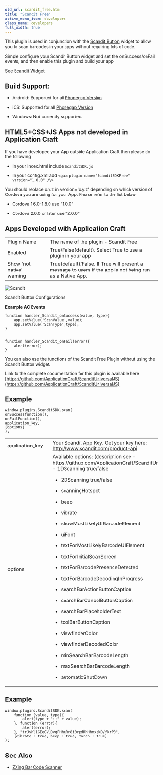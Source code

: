 ```yaml
---
old_url: scandit_free.htm
title: "Scandit Free"
active_menu_item: developers
class_name: developers
full_width: true
---
```



This plugin is used in conjunction with the [Scandit Button](/developers/documentation/product-guide/widget-properties-events/beta/scandit-button) widget to allow you to scan barcodes in your apps without requiring lots of code.

Simple configure your [Scandit Button](/developers/documentation/product-guide/widget-properties-events/beta/scandit-button) widget and set the onSuccess/onFail events, and then enable this plugin and build your app.

See [Scandit Widget](/developers/documentation/product-guide/advanced-important-widgets/scandit-widget/)

## Build Support: 
 - Android: Supported for all [Phonegap Version](/developers/documentation/ac-mobile-build-phonegap/apps-developed-with-application-craft/enabling-device-features/)
 
 - iOS: Supported for all [Phonegap Version](/developers/documentation/ac-mobile-build-phonegap/apps-developed-with-application-craft/enabling-device-features/)
 
 - Windows: Not currently supported.

## HTML5+CSS+JS Apps not developed in Application Craft

If you have developed your App outside Application Craft then please do the following

 - In your index.html include `ScanditSDK.js`

 - In your config.xml add `<gap:plugin name="ScanditSDKFree" version="1.0.0" /\>`

You should replace x.y.z in version='x.y.z' depending on which version of Cordova you are using for your App. Please refer to the list below

 - Cordova 1.6.0-1.8.0 use "1.0.0"

 - Cordova 2.0.0 or later use "2.0.0"

## Apps Developed with Application Craft

<table>
<tr>
<td width="182">
Plugin Name

</td>
<td width="20">
</td>
<td width="740">
The name of the plugin - Scandit Free

</td>
</tr>
<tr>
<td width="182">
Enabled

</td>
<td width="20">
</td>
<td width="740">
True/False(default). Select True to use a plugin in your app

</td>
</tr>
<tr>
<td width="182">
Show 'not native' warning

</td>
<td width="20">
</td>
<td width="740">
True(default)/False. If True will present a message to users if the app is not being run as a Native App.

</td>
</tr>
</table>

![Scandit](/img/docs/scandit.zoom83.png)

Scandit Button Configurations

**Example AC Events**

    function handler_Scandit_onSuccess(value, type){
        app.setValue('ScanValue',value);
        app.setValue('ScanType',type);        
    }
     
     
    function handler_Scandit_onFail(error){
        alert(error);        
    }
You can also use the functions of the Scandit Free Plugin without using the Scandit Button widget.

Link to the complete documentation for this plugin is available here [https://github.com/ApplicationCraft/ScanditUniversalJS](https://github.com/ApplicationCraft/ScanditUniversalJS)

## Example     
    window.plugins.ScanditSDK.scan(
    onSuccessfunction(),
    onFailFunction(),
    application_key,
    [options]
    );
     
   



<table>
<tr>
<td width="182">
application_key

</td>
<td width="20">
</td>
<td width="740">
  Your Scandit App Key. Get your key here: <a href="http://www.scandit.com/product-api">http://www.scandit.com/product-api</a>

</td>
</tr>
<tr>
<td width="182">
options

</td>
<td width="20">
</td>
<td width="740">
  Available options: (description see - <a href="https://github.com/ApplicationCraft/ScanditUniversalJS">https://github.com/ApplicationCraft/ScanditUniversalJS</a>)<br> 
 - 1DScanning true/false<br>

 - 2DScanning true/false<br>

 - scanningHotspot<br>

 - beep<br>

 - vibrate<br>

 - showMostLikelyUIBarcodeElement<br>

 - uiFont<br>

 - textForMostLikelyBarcodeUIElement<br>

 - textForInitialScanScreen<br>

 - textForBarcodePresenceDetected<br>

 - textForBarcodeDecodingInProgress<br>

 - searchBarActionButtonCaption<br>

 - searchBarCancelButtonCaption<br>

 - searchBarPlaceholderText<br>

 - toolBarButtonCaption<br>

 - viewfinderColor<br>

 - viewfinderDecodedColor<br>

 - minSearchBarBarcodeLength<br>

 - maxSearchBarBarcodeLength<br>

 - automaticShutDown<br>

</td>
</tr>
</table>

## Example

    window.plugins.ScanditSDK.scan(
        function (value, type){
            alert(type + "::" + value);
        }, function (error){
            alert(error);
        }, "trJvMl1GEeGVLDvgFHhgRr8i0rpdRhHhmxskD/fkrP0", 
        {vibrate : true, beep : true, torch : true}
    );
     
     
   

## See Also

 - [ZXing Bar Code Scanner](/developers/documentation/ac-mobile-build-phonegap/ac-mobile-build/ac-build-plugins/zxing-bar-code-scanner)

